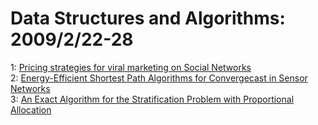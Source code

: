 # Data Structures and Algorithms: 2009/2/22-28  
1: [Pricing strategies for viral marketing on Social Networks](https://doi.org/10.48550/arXiv.0902.3485)  
2: [Energy-Efficient Shortest Path Algorithms for Convergecast in Sensor  Networks](https://doi.org/10.48550/arXiv.0902.3517)  
3: [An Exact Algorithm for the Stratification Problem with Proportional  Allocation](https://doi.org/10.48550/arXiv.0902.3223)  